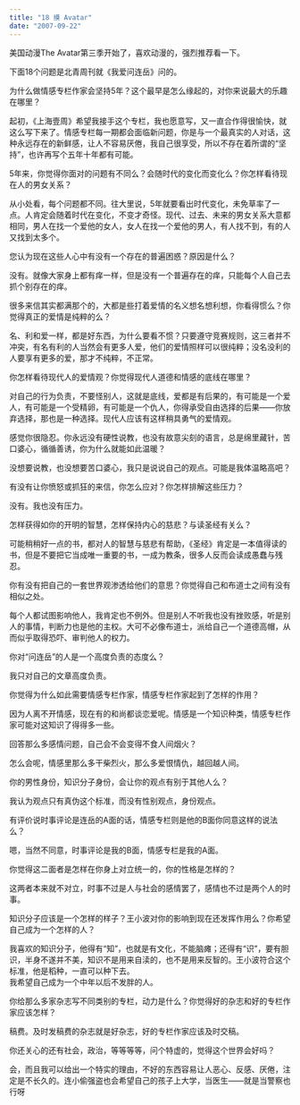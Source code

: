 ```yaml
---
title: "18 摸 Avatar"
date: "2007-09-22"
---
```


美国动漫The Avatar第三季开始了，喜欢动漫的，强烈推荐看一下。

下面18个问题是北青周刊就《我爱问连岳》问的。

为什么做情感专栏作家会坚持5年？这个最早是怎么缘起的，对你来说最大的乐趣在哪里？

起初，《上海壹周》希望我接手这个专栏，我也愿意写，又一直合作得很愉快，就这么写下来了。情感专栏每一期都会面临新问题，你是与一个最真实的人对话，这种永远存在的新鲜感，让人不容易厌倦，我自己很享受，所以不存在着所谓的“坚持”，也许再写个五年十年都有可能。

5年来，你觉得你面对的问题有不同么？会随时代的变化而变化么？你怎样看待现在人的男女关系？

从小处看，每个问题都不同。往大里说，5年就要看出时代变化，未免草率了一点。人肯定会随着时代在变化，不变才奇怪。现代、过去、未来的男女关系大意都相同，男人在找一个爱他的女人，女人在找一个爱他的男人，有人找不到，有的人又找到太多个。

您认为现在这些人心中有没有一个存在的普遍困惑？原因是什么？

没有。就像大家身上都有痒一样，但是没有一个普遍存在的痒，只能每个人自己去抓个别存在的痒。

很多来信其实都满那个的，大都是些打着爱情的名义想名想利想，你看得惯么？你觉得真正的爱情是纯粹的么？

名、利和爱一样，都是好东西，为什么要看不惯？只要遵守竞赛规则，这三者并不冲突，有名有利的人当然会有更多人爱，他们的爱情照样可以很纯粹；没名没利的人要享有更多的爱，那才不纯粹，不正常。

你怎样看待现代人的爱情观？你觉得现代人道德和情感的底线在哪里？

对自己的行为负责，不要怪别人，这就是底线，爱都是有后果的，有可能是一个爱人，有可能是一个受精卵，有可能是一个仇人，你得承受自由选择的后果——你放弃选择，那也是一种选择。现代人应该有这样稍具勇气的爱情观。

感觉你很隐忍。你永远没有硬性说教，也没有故意尖刻的语言，总是绵里藏针，苦口婆心，循循善诱，你为什么就能如此温暖？

没想要说教，也没想要苦口婆心，我只是说说自己的观点。可能是我体温略高吧？

有没有让你愤怒或抓狂的来信，你怎么应对？你怎样排解这些压力？

没有。我也没有压力。

怎样获得如你的开明的智慧，怎样保持内心的慈悲？与读圣经有关么？

可能稍稍好一点的书，都对人的智慧与慈悲有帮助，《圣经》肯定是一本值得读的书，但是不要把它当成唯一重要的书，一成为教条，很多人反而会读成愚蠢与残忍。

你有没有把自己的一套世界观渗透给他们的意思？你觉得自己和布道士之间有没有相似之处。

每个人都试图影响他人，我肯定也不例外。但是别人不听我也没有挫败感，听是别人的事情，判断力也是他的主权。大可不必像布道士，派给自己一个道德高帽，从而似乎取得恐吓、审判他人的权力。

你对“问连岳”的人是一个高度负责的态度么？

我只对自己的文章高度负责。

你觉得为什么如此需要情感专栏作家，情感专栏作家起到了怎样的作用？

因为人离不开情感，现在有的和尚都谈恋爱呢。情感是一个知识种类，情感专栏作家可能对这知识了得得多一些。

回答那么多感情问题，自己会不会变得不食人间烟火？

怎么会呢，情感里那么多干柴烈火，那么多爱恨情仇，越回越人间。

你的男性身份，知识分子身份，会让你的观点有别于其他人么？

我认为观点只有真伪这个标准，而没有性别观点，身份观点。

有评价说时事评论是连岳的A面的话，情感专栏则是他的B面你同意这样的说法么？

嗯，当然不同意，时事评论是我的B面，情感专栏是我的A面。

你觉得这二面者是怎样在你身上对立统一的，你的性格是怎样的？

这两者本来就不对立，时事不过是人与社会的感情罢了，感情也不过是两个人的时事。

知识分子应该是一个怎样的样子？王小波对你的影响到现在还发挥作用么？你希望自己成为一个怎样的人？

我喜欢的知识分子，他得有“知”，也就是有文化，不能脑瘫；还得有“识”，要有胆识，半身不遂并不美，知识不是用来自渎的，也不是用来反智的。王小波符合这个标准，他是稻种，一直可以种下去。  
我希望自己成为一个中年以后不发胖的人。

你给那么多家杂志写不同类别的专栏，动力是什么？你觉得好的杂志和好的专栏作家应该怎样？

稿费。及时发稿费的杂志就是好杂志，好的专栏作家应该及时交稿。

你还关心的还有社会，政治，等等等等，问个特虚的，觉得这个世界会好吗？

会，而且我可以给出一个特实的理由，不好的东西容易让人恶心、反感、厌倦，注定是不长久的。连小偷强盗也会希望自己的孩子上大学，当医生——就是当警察也行呀
